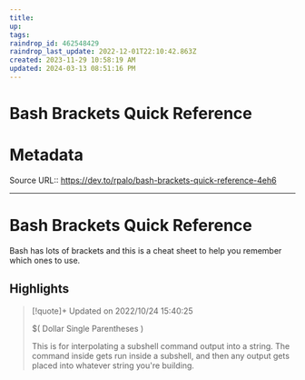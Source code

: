 ```yaml
---
title:
up: 
tags: 
raindrop_id: 462548429
raindrop_last_update: 2022-12-01T22:10:42.863Z
created: 2023-11-29 10:58:19 AM
updated: 2024-03-13 08:51:16 PM
---
```

# Bash Brackets Quick Reference


# Metadata
Source URL:: https://dev.to/rpalo/bash-brackets-quick-reference-4eh6


---
# Bash Brackets Quick Reference

Bash has lots of brackets and this is a cheat sheet to help you remember which ones to use.

## Highlights

> [!quote]+ Updated on 2022/10/24 15:40:25
>
> $( Dollar Single Parentheses )
>
>
>This is for interpolating a subshell command output into a string.  The command inside gets run inside a subshell, and then any output gets placed into whatever string you're building.

